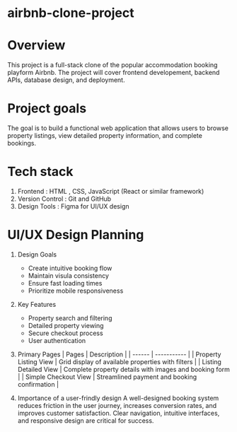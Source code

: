 # airbnb-clone-project

# Overview
This project is a full-stack clone of the popular accommodation booking playform Airbnb. The project will cover frontend developement, backend APIs, database design, and deployment.

# Project goals
The goal is to build a functional web application that allows users to browse property listings, view detailed property information, and complete bookings.

# Tech stack
1. Frontend : HTML , CSS, JavaScript (React or similar framework)
2. Version Control : Git and GitHub
3. Design Tools : Figma for UI/UX design

# UI/UX  Design Planning
1. Design Goals
   * Create intuitive booking flow
   * Maintain visula consistency
   * Ensure fast loading times
   * Prioritize mobile responsiveness
     
3. Key Features
   * Property search and filtering
   * Detailed property viewing
   * Secure checkout process
   * User authentication
  
4. Primary Pages
   |  Pages  | Description |
   | ------  | ----------- |
   | Property Listing View  | Grid display of available properties with filters |
   | Listing Detailed View  | Complete property details with images and booking form |
   | Simple Checkout View  | Streamlined payment and booking confirmation |

5. Importance of a user-frindly design
   A well-designed booking system reduces friction in the user journey, increases conversion rates, and improves customer satisfaction. Clear navigation, intuitive interfaces, and responsive design are critical for success.
